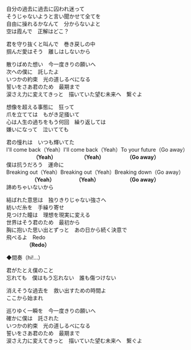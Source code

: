 自分の過去に過去に囚われ迷って  
そうじゃないようと言い聞かせて全てを  
自由に操れるかなんて　分からないよと  
空は霞んで　正解はどこ？  

君を守り抜くと叫んで　巻き戻しの中  
掴んだ愛はそう　離しはしないから  

散りばめた想い　今一度きりの願いへ  
次への僕に　託したよ  
いつかの約束　光の道しるべになる  
誓いをさあ君のため　最期まで  
涙さえ力に変えてきっと　描いていた望む未来へ　繋ぐよ

想像を超える事態に　狂って  
爪を立てては　もがき足掻いて  
心は人生の過ちをもう何回　繰り返しては  
嫌いになって　泣いてても  

君の憧れは　いつも輝いてた  
I'll come back（Yeah）I'll come back（Yeah）To your future（Go away）  
　　  　　 　**（Yeah）　  　 　 　　（Yeah）　　　　 　（Go away）**  
僕は抗うだろう　運命に  
Breaking out（Yeah）Breaking out（Yeah）Breaking down（Go away）  
　　 　　　**（Yeah）　　　　　（Yeah）　　　　　 　（Go away）**  
諦めちゃいないから  

結ばれた意思は　独りきりじゃない強さへ   
紡いだ糸を　手繰り寄せ  
見つけた瞳は　理想を現実に変える  
世界はそう君のため　最初から  
胸に抱いた思い出とずっと　あの日から続く決意で  
飛べるよ　Redo  
　　 　　**（Redo）**


◆間奏（hi!…）

君がたとえ僕のこと  
忘れても　僕はもう忘れない　誰も傷つけない  

消えそうな過去を　救い出すための時間よ  
ここから始まれ  

巡りゆく一瞬を　今一度きりの願いへ  
確かに僕は　託された  
いつかの約束　光の道しるべになる  
誓いをさあ君のため　最期まで  
涙さえ力に変えてきっと　描いていた望む未来へ　繋ぐよ
